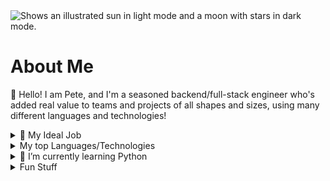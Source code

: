 <picture>
  <img alt="Shows an illustrated sun in light mode and a moon with stars in dark mode." src="https://avatars.githubusercontent.com/u/1403866?s=200">
</picture>

# About Me

👋 Hello! I am Pete, and I'm a seasoned backend/full-stack engineer who's added real value to teams and projects of all shapes and sizes, using many different languages and technologies!

<details>
  <summary>🔎 My Ideal Job</summary>

  - I was finally let go by Classkick along with a few others after surviving 4 or 5 "reduction in force"'s and hence I am on the looking for something rewarding, stimulating and fun (where possible!) that ideally leaves the World in a better place, even if just a little.
  - Three Seed/A-Series companies I've recently worked for have struggled financially and so I'm looking for more financial stability this time: a more mature Start-Up or a fully fledged company.
  - In terms of role or position, I like to be the "right hand man" of the team lead or PM. A senior individual contributor who's able to tackle chunky projects, mentor more junior staff, architect subsystems and so on. I am not a team leader, nor a Project Manager 😄

</details>


<details>
  <summary>My top Languages/Technologies</summary>

  | Proficiency | Languages |
  |-----:|-----------|
  |     Expert|  Java             |
  |     Expert|  C#             |
  |     Intermediate| Python              |
  |     Intermediate| AWS, GCP, Containers, K8S             |

</details>

<details>
  <summary>🌱 I’m currently learning Python</summary>

  - I've enjoyed using it to date and feel that its creator and the Python community have done a good job at keeping the ecosystem organized and sane.
  - It sounds trivial but it isn't: the lack of brackets really reduces visual noise and makes code a good chunk easier to read, it really does.
  - The list slicing and comprehension syntax is complex and terse but delivers big rewards once you begin to remember the various rules.
  - One area I need to freshen up on is Multiprocessing. The last time I read about it, the GIL was the big problem, meaning that whilst multithreading was possible, multiprocessing was not as you were effectively limited to 1 process.

</details>

<details>
  <summary>Fun Stuff</summary>

  - 💬 Ask me about the name of the place where I used to pick strawberries for pocket money
  - 📫 How to reach me: my email is of the format firstnamelastname@gmail.com and my first name is peter and last is kingswell 😄
  - 😄 Pronouns: He/Him/His
  - ⚡ Fun fact: I am a cyborg! Of sorts, heh

</details>

